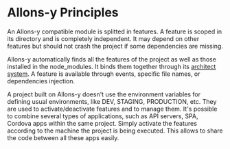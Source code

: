 # Allons-y Principles

An Allons-y compatible module is splitted in features. A feature is scoped in its directory and is completely independent. It may depend on other features but should not crash the project if some dependencies are missing.

Allons-y automatically finds all the features of the project as well as those installed in the node_modules. It binds them together through its [architect system](https://github.com/CodeCorico/allons-y/blob/master/docs/architecture.md). A feature is available through events, specific file names, or dependencies injection.

A project built on Allons-y doesn't use the environment variables for defining usual environments, like DEV, STAGING, PRODUCTION, etc. They are used to activate/deactivate features and to manage them. It's possible to combine several types of applications, such as API servers, SPA, Cordova apps within the same project. Simply activate the features according to the machine the project is being executed. This allows to share the code between all these apps easily.
